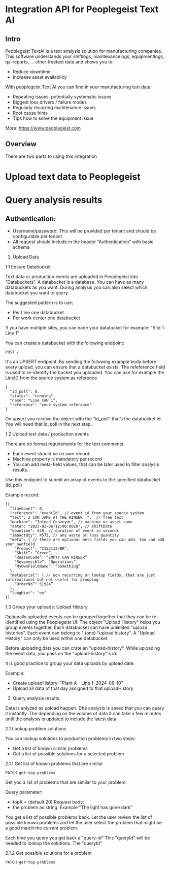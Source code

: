 # Integration API for Peoplegeist Text AI

## Intro
Peoplegeist TextAI is a text analysis solution for manufacturing companies.
This software understands your shiftlogs, maintenancelogs, equipmentlogs, qa-reports, ... other freetext data and shows you to:
* Reduce downtime
* Increase asset availability

With peoplegeist Text AI you can find in your manufacturing text data:
* Repeating issues, potentially systematic issues
* Biggest loss drivers / failure modes
* Regularly recurring maintenance issues
* Root cause hints
* Tips how to solve the equipment issue

More: https://www.peoplegeist.com

## Overview
There are two parts to using this integration
# Upload text data to Peoplegeist
# Query analysis results

## Authentication:
*	Username/password: This will be provided per tenant and should be configurable per tenant.
*	All request should include in the header “Authentication” with basic schema

1. Upload Data

1.1 Ensure Databucket

Text data or production events are uploaded in Peoplegeist into “Databuckets”.
A databucket is a database.
You can have as many databuckets as you want.
During analysis you can also select which databucket you want to query.

The suggested pattern is to use:
* Per Line one databucket.
* Per work center one databucket

If you have multiple sites, you can nane your datatucket for example: "Site 1: Line 1"

You can create a databucket with the following endpoint:

```
POST / 
```
It's an UPSERT endpoint. By sending the following example body before every upload, you can ensure that a databucket exists.
The refeference field is used to re-identify the bucket you uploaded.
You can use for example the LineID from the source system as reference.

```
{
  "id_poll": 0,
  "status": "running",
  "name": "Line CAN 1",
  "reference": "your system reference"
}
```
On upsert you receive the object with the “id_poll” that’s the databucket id.
You will need that id_poll in the next step.

1.2 Upload text data / production events

There are no format requirements for the text comments.
* Each event should be an own record
* Machine property is mandatory per record
* You can add meta-field values, that can be later used to filter analysis results.

Use this endpoint to submit an array of events to the specified databucket (id_poll)
 
Example record:

```
[{
  "lineCount": 0,
  "reference": "eventId", // event id from your source system
  "text": 3 CAN JAMS AT THE RINSER  ",  // free text
  "machine": "Infeed Conveyor", // machine or asset name
  "date": "2023-02-06T12:00:00Z0", // shiftDate
  "downtime": 549, // duration of event in seconds
  "impactQty": 4575, // any waste or loss quantity
  "meta": { // these are optional meta fields you can add. You can add your ownfield
    “Product”: “C153112/BR”,
    “Shift”: “Green”,
    “ReasonCode”: “EMPTY CAN RINSER”
    “Responsible”: “Operations”,
    “MyOwnFieldName”: “Something”
  },
  "metaSerial": { // non recurring or lookup fields, that are just informational but not useful for grouping
    “OrderNo”: 51924”
  },
  "langHint": "en"
}]
```

1.3 Group your uploads: Upload History

Optionally uploaded events can be grouped together that they can be re-identified using the Peoplegeist UI.
The object "Upload History" helps you group events together.
Each databucket can have unlimited "upload histories".
Each event can belong to 1 (one) "upload history".
A "Upload History" can only be used within one databucket.

Before uploading data you can crate an "upload-history".
While uploading the event data, you pass on the "upload-history"'s id.

It is good practice to group your data uploads by upload date.

Example:
- Create uploadHistory: "Plant A - Line 1: 2024-06-10"
- Upload all data of that day assigned to that uploadHistory

2. Query analysis results.

Data is anlyzed as upload happen.
Dhe analysis is saved that you can query it instantly.
The depending on the volume of data it can take a few minutes until the analysis is updated to include the latest data.

2.1 Lookup problem solutions

You can lookup solutions to production problems in two steps:
* Get a list of known similar problems
* Get a list of possible solutions for a selected problem

2.1.1 Get list of known problems that are similar
```
PATCH get-top-problems
```
Get you a list of problems that are similar to your problem.

Query parameter: 
* topK = (default 20)
Request body:
* the problem as string. Example "The light has gone dark"

You get a list of possible problems back.
Let the user review the list of possible known problems and let the user select the problem that might be a good match the current problem.

Each time you query you get back a "query-id"
This "queryId" will be needed to lookup the solutions.
The "queryId" 

2.1.2 Get possible solutions for a problem
```
PATCH get-top-problems
```

